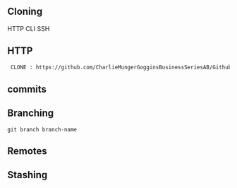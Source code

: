  ## Cloning
   HTTP  CLI SSH 
## HTTP
  ```sh
   CLONE : https://github.com/CharlieMungerGogginsBusinessSeriesAB/Github-Examples.git
   ```
 ## commits
 ## Branching 
  ```
  git branch branch-name
  ```
 ## Remotes
 ## Stashing 
